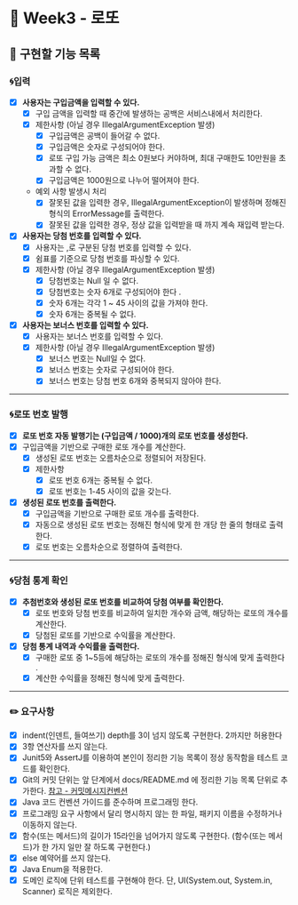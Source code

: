 # 🎱 Week3 - 로또

## 📔 구현할 기능 목록

### 🌀입력

- [x] **사용자는 구입금액을 입력할 수 있다.**
    - [x] 구입 금액을 입력할 때 중간에 발생하는 공백은 서비스내에서 처리한다.
    - [x] 제한사항 (아닐 경우 IllegalArgumentException 발생)
        - [x] 구입금액은 공백이 들어갈 수 없다.
        - [x] 구입금액은 숫자로 구성되어야 한다.
        - [x] 로또 구입 가능 금액은 최소 0원보다 커야하며, 최대 구매한도 10만원을 초과할 수 없다.
        - [x] 구입금액은 1000원으로 나누어 떨어져야 한다.
    - 예외 사항 발생시 처리
        - [x] 잘못된 값을 입력한 경우, IllegalArgumentException이 발생하며 정해진 형식의 ErrorMessage를 출력한다.
        - [x] 잘못된 값을 입력한 경우, 정상 값을 입력받을 때 까지 계속 재입력 받는다.
- [x] **사용자는 당첨 번호를 입력할 수 있다.**
    - [x] 사용자는 ,로 구분된 당첨 번호를 입력할 수 있다.
    - [x] 쉼표를 기준으로 당첨 번호를 파싱할 수 있다.
    - [x] 제한사항 (아닐 경우 IllegalArgumentException 발생)
        - [x] 당첨번호는 Null 일 수 없다.
        - [x] 당첨번호는 숫자 6개로 구성되어야 한다 .
        - [x] 숫자 6개는 각각 1 ~ 45 사이의 값을 가져야 한다.
        - [x] 숫자 6개는 중복될 수 없다.
- [x] **사용자는 보너스 번호를 입력할 수 있다.**
    - [x] 사용자는 보너스 번호를 입력할 수 있다.
    - [x] 제한사항 (아닐 경우 IllegalArgumentException 발생)
        - [x] 보너스 번호는 Null일 수 없다.
        - [x] 보너스 번호는 숫자로 구성되어야 한다.
        - [x] 보너스 번호는 당첨 번호 6개와 중복되지 않아야 한다.

---

### 🌀로또 번호 발행

- [x] **로또 번호 자동 발행기는 (구입금액 / 1000)개의 로또 번호를 생성한다.**
- [x] 구입금액을 기반으로 구매한 로또 개수를 계산한다.
    - [x] 생성된 로또 번호는 오름차순으로 정렬되어 저장된다.
    - [x] 제한사항
        - [x] 로또 번호 6개는 중복될 수 없다.
        - [x] 로또 번호는 1-45 사이의 값을 갖는다.
- [x] **생성된 로또 번호를 출력한다.**
    - [x] 구입금액을 기반으로 구매한 로또 개수를 출력한다.
    - [x] 자동으로 생성된 로또 번호는 정해진 형식에 맞게 한 개당 한 줄의 형태로 출력한다.
    - [x] 로또 번호는 오름차순으로 정렬하여 출력한다.

---

### 🌀당첨 통계 확인

- [x] **추첨번호와 생성된 로또 번호를 비교하여 당첨 여부를 확인한다.**
    - [x] 로또 번호와 당첨 번호를 비교하여 일치한 개수와 금액, 해당하는 로또의 개수를 계산한다.
    - [x] 당첨된 로또를 기반으로 수익률을 계산한다.
- [x] **당첨 통계 내역과 수익률을 출력한다.**
    - [x] 구매한 로또 중 1~5등에 해당하는 로또의 개수를 정해진 형식에 맞게 출력한다 .
    - [x] 계산한 수익률을 정해진 형식에 맞게 출력한다.

---

### ✏️ 요구사항

- [x] indent(인덴트, 들여쓰기) depth를 3이 넘지 않도록 구현한다. 2까지만 허용한다
- [x] 3항 연산자를 쓰지 않는다.
- [x] Junit5와 AssertJ를 이용하여 본인이 정리한 기능 목록이 정상 동작함을 테스트 코드를 확인한다.
- [x] Git의 커밋 단위는 앞 단계에서 docs/README.md 에 정리한 기능 목록 단위로
  추가한다. [참고 - 커밋메시지컨벤션](https://gist.github.com/stephenparish/9941e89d80e2bc58a153)
- [x] Java 코드 컨벤션 가이드를 준수하며 프로그래밍 한다.
- [x] 프로그래밍 요구 사항에서 달리 명시하지 않는 한 파일, 패키지 이름을 수정하거나 이동하지 않는다.
- [x] 함수(또는 메서드)의 길이가 15라인을 넘어가지 않도록 구현한다. (함수(또는 메서드)가 한 가지 일만 잘 하도록 구현한다.)
- [x] else 예약어를 쓰지 않는다.
- [x] Java Enum을 적용한다.
- [x] 도메인 로직에 단위 테스트를 구현해야 한다. 단, UI(System.out, System.in, Scanner) 로직은 제외한다.
